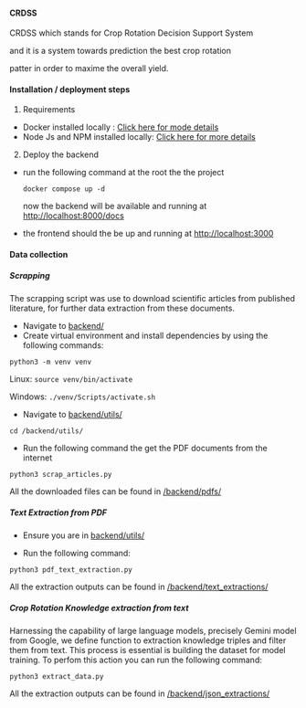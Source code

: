 #### CRDSS

CRDSS which stands for Crop Rotation Decision Support System

and it is a system towards prediction the best crop rotation 

patter in order to maxime the overall yield.

#### Installation / deployment steps

1. Requirements
  * Docker installed locally : <a href="https://docs.docker.com/engine/install/" target="_blank"> Click here for mode details </a>
  * Node Js and NPM installed locally: <a href="https://nodejs.org/en/download"  target="_blank"> Click here for more details </a>
2. Deploy the backend

  * run the following command at the root the the project

    ```docker compose up -d```
    
    now the backend will be available and running at 
    <a href="http://localhost:8000/docs" target="_blank">http://localhost:8000/docs</a>


  * the frontend should the be up and running at <a href="http://localhost:3000" target="_blank">http://localhost:3000</a>


#### Data collection

##### Scrapping

The scrapping script was use to download scientific articles from published literature, for further data extraction from these documents. 

  * Navigate to <a href="/backend/utils/">backend/</a>
  * Create virtual environment and install dependencies by using the following commands:

  ```python3 -m venv venv```

  Linux: ```source venv/bin/activate``` 

  Windows: ```./venv/Scripts/activate.sh```

  * Navigate to <a href="/backend/utils/">backend/utils/</a>

  ```cd /backend/utils/```

  * Run the following command the get the PDF documents from the internet

  ```python3 scrap_articles.py```
  
  All the downloaded files can be found in <a href="/backend/pdfs/">/backend/pdfs/</a>


##### Text Extraction from PDF

  * Ensure you are in <a href="/backend/utils/">backend/utils/</a>

  * Run the following command:

  ```python3 pdf_text_extraction.py```

  All the extraction outputs can be found in <a href="/backend/text_extractions/">/backend/text_extractions/</a>


##### Crop Rotation Knowledge extraction from text

Harnessing the capability of large language models, precisely 
Gemini model from Google, we define function to extraction knowledge triples and filter them from text. This process
is essential is building the dataset for model training.
To perfom this action you can run the following command:

```python3 extract_data.py```

All the extraction outputs can be found in <a href="/backend/json_extractions/">/backend/json_extractions/</a>

  
